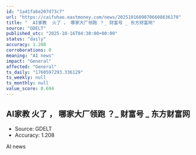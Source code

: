 ```yaml
---
id: "1a41fa6e207d73c7"
url: "https://caifuhao.eastmoney.com/news/20251016090706608636170"
title: "  AI家教  火了 ， 哪家大厂领跑 ？_ 财富号 _ 东方财富网"
source: "GDELT"
published_utc: "2025-10-16T04:30:00+00:00"
status: "daily"
accuracy: 1.208
corroborations: 0
meaning: "AI news"
impact: "General"
affected: "General"
ts_daily: "1760597293.336129"
ts_weekly: null
ts_monthly: null
value_score: 0.694
---
```

##   AI家教  火了 ， 哪家大厂领跑 ？_ 财富号 _ 东方财富网

- Source: GDELT
- Accuracy: 1.208

AI news
